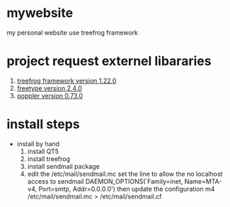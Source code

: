 # mywebsite
my personal website use treefrog framework

# project request externel libararies
1. [treefrog framework version 1.22.0](http://www.treefrogframework.org)
2. [freetype version 2.4.0 ](https://www.freetype.org)
2. [poppler version 0.73.0](https://poppler.freedesktop.org)

# install steps
* install by hand
    1. install QT5
    2. install treefrog
    3. install sendmail package
    4. edit the /etc/mail/sendmail.mc
        set the line to allow the no localhost access to sendmail
            DAEMON_OPTIONS(`Family=inet,  Name=MTA-v4, Port=smtp, Addr=0.0.0.0')
        then update the configuration
            m4 /etc/mail/sendmail.mc > /etc/mail/sendmail.cf
